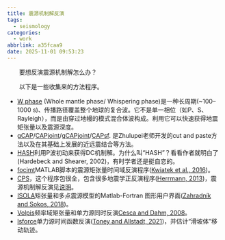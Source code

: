 ```yaml
---
title: 震源机制解反演
tags:
  - seismology
categories:
  - work
abbrlink: a35fcaa9
date: 2025-11-01 09:53:23
---
```

&emsp;&emsp;要想反演震源机制解怎么办？
<!--less-->
&emsp;&emsp;以下是一些收集来的方法程序。
- [W phase](https://github.com/GeoscienceAustralia/ga-wphase) (Whole mantle phase/ Whispering phase)是一种长周期(~100–1000 s)、传播路径覆盖整个地球的复合波。它不是单一相位（如P、S、Rayleigh），而是由穿过地幔的模式混合体波构成。利用它可以快速获得地震矩张量以及震源深度。
- [gCAP](https://www.eas.slu.edu/People/LZhu/home.html)/[CAPjoint](https://github.com/bqpseismology/CAPjoint)/[gCAPjoint](https://github.com/bqpseismology/gCAPjoint)/[CAPsf](https://pubs.geoscienceworld.org/ssa/srl/article-abstract/91/3/1820/583391/Inversion-of-Source-Mechanisms-for-Single-Force?redirectedFrom=fulltext). 是Zhulupei老师开发的cut and paste方法以及在其基础上发展的近远震结合等方法。
- [HASH](https://www.usgs.gov/node/279393)利用P波初动来获得DC机制解。为什么叫“HASH”？看看作者就明白了(Hardebeck and Shearer, 2002)，有时学者还是挺自恋的。
- [focimt](https://www.induced.pl/software/focimt)MATLAB脚本的震源矩张量时间域反演程序([Kwiatek et al., 2016](https://pubs.geoscienceworld.org/ssa/srl/article-abstract/87/4/964/314136/HybridMT-A-MATLAB-Shell-Environment-Package-for?redirectedFrom=fulltext))。
- [CPS](https://rbherrmann.github.io/ComputerProgramsSeismology/index.html)，这个程序包很全，包含很多地震学正反演程序([Herrmann, 2013](https://pubs.geoscienceworld.org/ssa/srl/article-abstract/84/6/1081/315307/Computer-Programs-in-Seismology-An-Evolving-Tool?redirectedFrom=fulltext))，震源机制解反演见[说明](https://www.eas.slu.edu/eqc/ComputerProgramsSeismology/CPS/CPS330/cps330s.pdf)。
- [ISOLA](http://seismo.geology.upatras.gr/isola/index.html)矩张量和多点震源模型的Matlab-Fortran 图形用户界面([Zahradník and Sokos, 2018](https://www.semanticscholar.org/paper/ISOLA-Code-for-Multiple-Point-Source-Zahradn%C3%ADk-Sokos/954606454bd9162e52eb6644b90d31f6133f9e0e))。
- [Volpis](http://www.spice-rtn.org/library/software/volpis.html)频率域矩张量和单力源同时反演[Cesca and Dahm, 2008](https://www.sciencedirect.com/science/article/abs/pii/S0098300407001525)。
- [lsforce](https://www.usgs.gov/software/lsforce)单力源时间函数反演([Toney and Allstadt, 2021](https://pubs.geoscienceworld.org/ssa/srl/article-abstract/92/4/2610/596477/lsforce-A-Python-Based-Single-Force-Seismic?redirectedFrom=fulltext))，并估计“滑坡体”移动轨迹。
